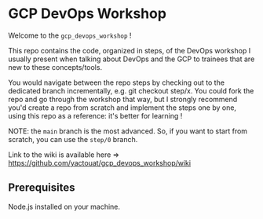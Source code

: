 # GCP DevOps Workshop

Welcome to the `gcp_devops_workshop` !

This repo contains the code, organized in steps, of the DevOps workshop I usually present when talking about DevOps and the GCP to trainees that are new to these concepts/tools.

You would navigate between the repo steps by checking out to the dedicated branch incrementally, e.g. git checkout step/x. You could fork the repo and go through the workshop that way, but I strongly recommend you'd create a repo from scratch and implement the steps one by one, using this repo as a reference: it's better for learning !

NOTE: the `main` branch is the most advanced. So, if you want to start from scratch, you can use the `step/0` branch.

Link to the wiki is available here => <https://github.com/yactouat/gcp_devops_workshop/wiki>

## Prerequisites

Node.js installed on your machine.
